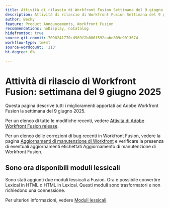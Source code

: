 ```yaml
---
title: Attività di rilascio di Workfront Fusion Settimana del 9 giugno 2025
description: Attività di rilascio di Workfront Fusion Settimana del 9 giugno 2025
author: Becky
feature: Product Announcements, Workfront Fusion
recommendations: noDisplay, noCatalog
hidefromtoc: true
source-git-commit: 7098241770cd989f2b006f592eabe809c9013674
workflow-type: tm+mt
source-wordcount: '113'
ht-degree: 0%

---
```


# Attività di rilascio di Workfront Fusion: settimana del 9 giugno 2025

Questa pagina descrive tutti i miglioramenti apportati ad Adobe Workfront Fusion la settimana del 9 giugno 2025.

Per un elenco di tutte le modifiche recenti, vedere [Attività di Adobe Workfront Fusion release](/help/workfront-fusion/fusion-product-releases/fusion-release-activity.md).

Per un elenco delle correzioni di bug recenti in Workfront Fusion, vedere la pagina [Aggiornamenti di manutenzione di Workfront](https://experienceleague.adobe.com/it/docs/workfront-known-issues/releases/current-updates) e verificare la presenza di eventuali aggiornamenti etichettati Aggiornamento di manutenzione di Workfront Fusion.

## Sono ora disponibili moduli lessicali

Sono stati aggiunti due moduli lessicali a Fusion. Ora è possibile convertire Lexical in HTML o HTML in Lexical. Questi moduli sono trasformatori e non richiedono una connessione.

Per ulteriori informazioni, vedere [Moduli lessicali](/help/workfront-fusion/references/apps-and-modules/tools-and-transformers/lexical-modules.md).
